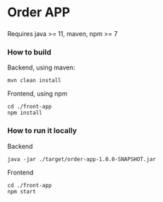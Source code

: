 # Order APP

###
Requires java >= 11, maven, npm >= 7

### How to build

Backend, using maven:
```shell
mvn clean install
```

Frontend, using npm
```shell
cd ./front-app
npm install
```

### How to run it locally

Backend
```shell
java -jar ./target/order-app-1.0.0-SNAPSHOT.jar
```

Frontend
```shell
cd ./front-app
npm start
```
